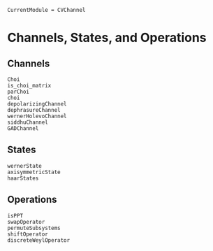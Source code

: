 ```@meta
CurrentModule = CVChannel
```
# Channels, States, and Operations

## Channels

```@docs
Choi
is_choi_matrix
parChoi
choi
depolarizingChannel
dephrasureChannel
wernerHolevoChannel
siddhuChannel
GADChannel
```

## States

```@docs
wernerState
axisymmetricState
haarStates
```

## Operations

```@docs
isPPT
swapOperator
permuteSubsystems
shiftOperator
discreteWeylOperator
```
